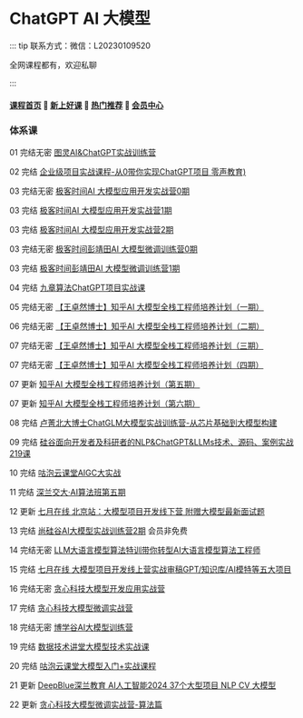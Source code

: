 # ChatGPT AI 大模型

::: tip
联系方式：微信：L20230109520

全网课程都有，欢迎私聊

:::

#### [**课程首页**](../../README.md) 💖 [**新上好课**](./xshk.md) 💖 [**热门推荐**](./rmtj.md) 💖 [**会员中心**](./vip.md)

### 体系课

01 完结无密 [图灵AI&ChatGPT实战训练营](https://appgpn9idwb6991.h5.xiaoeknow.com/v1/goods/goods_detail/p_6423fc52e4b0b0bc2bcf0677?fromH5=true) 

02 完结 [企业级项目实战课程-从0带你实现ChatGPT项目 零声教育)](https://ke.qq.com/course/6031074) 

03 完结无密 [极客时间AI 大模型应用开发实战营0期](https://u.geekbang.org/subject/llm) 

03 完结 [极客时间AI 大模型应用开发实战营1期](https://u.geekbang.org/subject/llm)

03 完结  [极客时间AI 大模型应用开发实战营2期](https://u.geekbang.org/subject/llm)

03 完结无密 [极客时间彭靖田AI 大模型微调训练营0期](https://u.geekbang.org/subject/finetuning)

03 完结 [极客时间彭靖田AI 大模型微调训练营1期](https://u.geekbang.org/subject/finetuning)

04 完结 [九章算法ChatGPT项目实战课](https://www.jiuzhang.com/course/150) 

05 完结无密 [【王卓然博士】知乎AI 大模型全栈工程师培养计划（一期）](
https://www.zhihu.com/xen/market/remix/training/1658062407640682496?utm_campaign=zhihumarket&utm_medium=social&utm_source=wechat&utm_content=messages_share) 

06 完结无密 [【王卓然博士】知乎AI 大模型全栈工程师培养计划（二期）](https://www.zhihu.com/education/training/course-detail/1666833802491203584)

07 完结无密 [【王卓然博士】知乎AI 大模型全栈工程师培养计划（三期）](https://www.zhihu.com/education/training/course-detail/1686055867055710208)

07 完结无密 [【王卓然博士】知乎AI 大模型全栈工程师培养计划（四期）](https://www.zhihu.com/education/training/course-detail/1703060363610918912)

07 更新 [知乎AI 大模型全栈工程师培养计划（第五期）](https://www.zhihu.com/education/training/course-detail/1717503634072510464)

07 更新 [知乎AI 大模型全栈工程师培养计划（第六期）](https://www.zhihu.com/education/training/course-detail/1717503634072510464)

08 完结  [卢菁北大博士ChatGLM大模型实战训练营-从芯片基础到大模型构建](https://app4tvrkyjd6910.h5.xiaoeknow.com/v1/goods/goods_detail/p_649bb2b3e4b0cf39e6dd99f3?type=3) 

09 完结 [硅谷面向开发者及科研者的NLP&ChatGPT&LLMs技术、源码、案例实战219课](https://appybiyrtzd9613.h5.xiaoeknow.com/v1/goods/goods_detail/p_62277327e4b066e9608d08ba)

10 完结 [咕泡云课堂AIGC大实战](https://ke.gupaoedu.cn/course/vip/2101)

11 完结 [深兰交大·AI算法班第五期](http://ai.aijdjy.com/index.html) 

12 更新 [七月在线 北京站：大模型项目开发线下营 附赠大模型最新面试题](https://www.julyedu.com/course/getDetail/490)

13 完结 [尚硅谷AI大模型实战训练营2期](http://www.atguigu.com/ai/) 会员非免费

14 完结无密 [LLM大语言模型算法特训带你转型AI大语言模型算法工程师](https://class.imooc.com/sale/llm)

15 完结 [七月在线 大模型项目开发线上营实战审稿GPT/知识库/AI模特等五大项目](https://www.julyedu.com/course/getDetail/498) 

16 完结无密 [贪心科技大模型开发应用实战营](https://www.greedyai.com/ai-courses/LLM_developing)

17 完结 [贪心科技大模型微调实战营](https://www.greedyai.com/ai-courses/LLM_finetuning)

18 完结无密 [博学谷AI大模型训练营](https://www.boxuegu.com/live/detail-10046.html)

19 完结 [数据技术讲堂大模型技术实战课](https://appze9inzwc2314.pc.xiaoe-tech.com/p/t_pc/goods_pc_detail/goods_detail/p_64467371e4b0cf39e6c0c026?product_id=p_64467371e4b0cf39e6c0c026)

20 完结 [咕泡云课堂大模型入门+实战课程](https://ke.gupaoedu.cn/course/vip/2371)

21 更新 [DeepBlue深兰教育 AI人工智能2024 37个大型项目 NLP CV 大模型](http://ai.aijdjy.com/ke-cheng-da-gang.html)

22 更新 [贪心科技大模型微调实战营-算法篇](https://www.greedyai.com/ai-courses/LLM_finetuning_algorithm)
